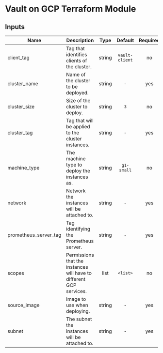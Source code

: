 # Vault on GCP Terraform Module

## Inputs

| Name | Description | Type | Default | Required |
|------|-------------|:----:|:-----:|:-----:|
| client_tag | Tag that identifies clients of the cluster. | string | `vault-client` | no |
| cluster_name | Name of the cluster to be deployed. | string | - | yes |
| cluster_size | Size of the cluster to deploy. | string | `3` | no |
| cluster_tag | Tag that will be applied to the cluster instances. | string | - | yes |
| machine_type | The machine type to deploy the instances as. | string | `g1-small` | no |
| network | Network the instances will be attached to. | string | - | yes |
| prometheus_server_tag | Tag identifying the Prometheus server. | string | - | yes |
| scopes | Permissions that the instances will have to different GCP services. | list | `<list>` | no |
| source_image | Image to use when deploying. | string | - | yes |
| subnet | The subnet the instances will be attached to. | string | - | yes |
